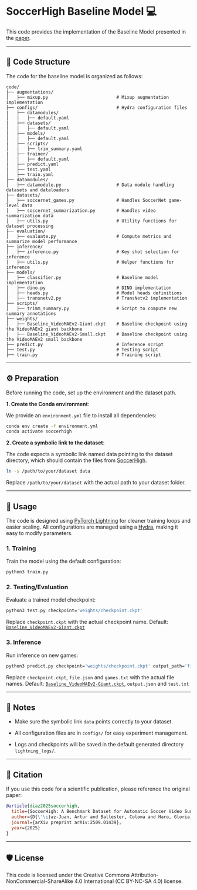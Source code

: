 # SoccerHigh Baseline Model 💻

This code provides the implementation of the Baseline Model presented in the [paper](https://arxiv.org/pdf/2509.01439).

---

## 📂 Code Structure

The code for the baseline model is organized as follows:

```text
code/
├── augmentations/           
│   ├── mixup.py                          # Mixup augmentation implementation
├── configs/                              # Hydra configuration files
|   ├── datamodules/
│   |   ├── default.yaml
|   ├── datasets/
│   |   ├── default.yaml
|   ├── models/
│   |   ├── default.yaml
|   ├── scripts/
│   |   ├── trim_summary.yaml
|   ├── trainer/
│   |   ├── default.yaml
|   ├── predict.yaml
|   ├── test.yaml
│   ├── train.yaml
├── datamodules/             
│   ├── datamodule.py                     # Data module handling datasets and dataloaders
├── datasets/                
│   ├── soccernet_games.py                # Handles SoccerNet game-level data
│   ├── soccernet_summarization.py        # Handles video summarization data
│   ├── utils.py                          # Utility functions for dataset processing
├── evaluation/              
│   ├── evaluate.py                       # Compute metrics and summarize model performance
├── inference/               
│   ├── inference.py                      # Key shot selection for inference
│   ├── utils.py                          # Helper functions for inference
├── models/                  
│   ├── classifier.py                     # Baseline model implementation
│   ├── dino.py                           # DINO implementation
│   ├── heads.py                          # Model heads definitions
│   ├── transnetv2.py                     # TransNetv2 implementation
├── scripts/                 
│   ├── trimm_summary.py                  # Script to compute new summary annotations
├── weights/
│   ├── Baseline_VideoMAEv2-Giant.ckpt    # Baseline checkpoint using the VideoMAEv2 giant backbone 
│   ├── Baseline_VideoMAEv2-Small.ckpt    # Baseline checkpoint using the VideoMAEv2 small backbone       
├── predict.py                            # Inference script
├── test.py                               # Testing script
├── train.py                              # Training script
```

---

## ⚙️ Preparation

Before running the code, set up the environment and the dataset path.

**1. Create the Conda environment**:

We provide an `environment.yml` file to install all dependencies:

```bash
conda env create -f environment.yml
conda activate soccerhigh
```

**2. Create a symbolic link to the dataset**:

The code expects a symbolic link named data pointing to the dataset directory, which should contain the files from [SoccerHigh](https://github.com/IPCV/SoccerHigh/tree/main/dataset).

```bash
ln -s /path/to/your/dataset data
```

Replace `/path/to/your/dataset` with the actual path to your dataset folder.

---


## 🚀 Usage

The code is designed using [PyTorch Lightning](https://lightning.ai/) for cleaner training loops and easier scaling.
All configurations are managed using a [Hydra](https://hydra.cc/), making it easy to modify parameters.

### 1. Training

Train the model using the default configuration:

```bash
python3 train.py
```

### 2. Testing/Evaluation

Evaluate a trained model checkpoint:

```bash
python3 test.py checkpoint='weights/checkpoint.ckpt'
```

Replace `checkpoint.ckpt` with the actual checkpoint name. Default: [`Baseline_VideoMAEv2-Giant.ckpt`](https://github.com/IPCV/SoccerHigh/blob/main/code/weights/Baseline_VideoMAEv2-Giant.ckpt)

### 3. Inference

Run inference on new games:

```bash
python3 predict.py checkpoint='weights/checkpoint.ckpt' output_path='file.json' datamodule.predict.dataset.game_list='/data/games.txt'
```

Replace `checkpoint.ckpt`, `file.json` and `games.txt` with the actual file names. Default: [`Baseline_VideoMAEv2-Giant.ckpt`](https://github.com/IPCV/SoccerHigh/blob/main/code/weights/Baseline_VideoMAEv2-Giant.ckpt), `output.json` and `test.txt`

---

## 🔗 Notes

- Make sure the symbolic link `data` points correctly to your dataset.

- All configuration files are in `configs/` for easy experiment management.

- Logs and checkpoints will be saved in the default generated directory `lightning_logs/`.

---

## 📖 Citation

If you use this code for a scientific publication, please reference the original paper:

```bibtex
@article{diaz2025soccerhigh,
  title={SoccerHigh: A Benchmark Dataset for Automatic Soccer Video Summarization},
  author={D{\'\i}az-Juan, Artur and Ballester, Coloma and Haro, Gloria},
  journal={arXiv preprint arXiv:2509.01439},
  year={2025}
}
```
---

## 🛡️ License

This code is licensed under the Creative Commons Attribution-NonCommercial-ShareAlike 4.0 International (CC BY-NC-SA 4.0) license.